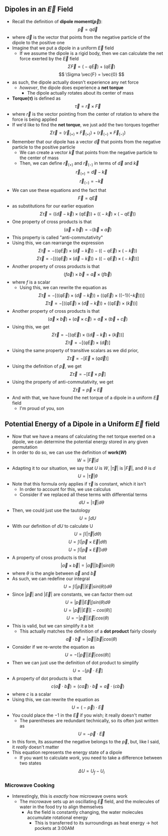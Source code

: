 ## Dipoles in an $\vec{E}$ Field
- Recall the definition of **dipole moment($\vec{p}$)**:
$$ \vec{p} = q \vec{d} $$
- where $\vec{d}$ is the vector that points from the negative particle of the dipole to the positive one
- Imagine that we put a dipole in a uniform $\vec{E}$ field
    * If we assume the dipole is a rigid body, then we can calculate the net force exerted by the $\vec{E}$ field
$$ \Sigma \vec{F} = \big( -q \vec{E} \big) + \big( q \vec{E} \big) $$
$$ \Sigma \vec{F} = \vec{0} $$
- as such, the dipole actually doesn't experience any net force
    * *however*, the dipole does experience a **net torque**
        + The dipole actually rotates about its center of mass
- **Torque($\tau$)** is defined as
$$ \vec{\tau} = \vec{r} \times \vec{F} $$
- where $\vec{r}$ is the vector pointing from the center of rotation to where the force is being applied
- If we'd like to find the **net torque**, we just add the two torques together
$$ \Sigma \vec{\tau} = \bigg( \vec{r}_{(+)} \times \vec{F}_{(+)} \bigg) + \bigg( \vec{r}_{(-)} \times \vec{F}_{(-)} \bigg) $$
- Remember that our dipole has a vector $\vec{d}$ that points from the negative particle to the positive particle
    * We can create a vector $\vec{k}$ that points from the negative particle to the center of mass
    * Then, we can define $\vec{r}_{(+)}$ and $\vec{r}_{(-)}$ in terms of $\vec{d}$ and $\vec{k}$
$$ \vec{r}_{(+)} = \vec{d} - \vec{k} $$
$$ \vec{r}_{(-)} = - \vec{k} $$
- We can use these equations and the fact that
$$ \vec{F} = q \vec{E} $$
- as substitutions for our earlier equation
$$ \Sigma \vec{\tau} = \bigg( \big( \vec{d} - \vec{k} \big) \times \big( q \vec{E} \big) \bigg) + \bigg( \big( - \vec{k} \big) \times \big( -q \vec{E} \big) \bigg) $$
- One property of cross products is that
$$ \big( \vec{a} \times \vec{b} \big) = - \big( \vec{b} \times \vec{a} \big) $$
- This property is called "anti-commutativity"
- Using this, we can rearrange the expression
$$ \Sigma \vec{\tau} = - \bigg( \big( q \vec{E} \big) \times \big( \vec{d} - \vec{k} \big) \bigg) - \bigg( \big( -q \vec{E} \big) \times \big( - \vec{k} \big)  \bigg) $$
$$ \Sigma \vec{\tau} = - \bigg[ \bigg( \big( q \vec{E} \big) \times \big( \vec{d} - \vec{k} \big) \bigg) + \bigg( \big( -q \vec{E} \big) \times \big( - \vec{k} \big)  \bigg) \bigg] $$
- Another property of cross products is that
$$ \big( f \vec{a} \big) \times \vec{b} = \vec{a} \times \big( f \vec{b} \big) $$
- where $f$ is a scalar
    * Using this, we can rewrite the equation as
$$ \Sigma \vec{\tau} = - \bigg[ \bigg( \big( q \vec{E} \big) \times \big( \vec{d} - \vec{k} \big) \bigg) + \bigg( \big( q \vec{E} \big) \times \big( (-1) ( -\vec{k}) \big)  \bigg) \bigg] $$
$$ \Sigma \vec{\tau} = - \bigg[ \bigg( \big( q \vec{E} \big) \times \big( \vec{d} - \vec{k} \big) \bigg) + \bigg( \big( q \vec{E} \big) \times \big( \vec{k} \big)  \bigg) \bigg] $$
- Another property of cross products is that
$$ \bigg( \vec{a} \times \vec{b} \bigg) + \bigg( \vec{a} \times \vec{c} \bigg) = \vec{a} \times \bigg( \vec{b} + \vec{c} \bigg)$$
- Using this, we get
$$ \Sigma \vec{\tau} = - \bigg[ \big( q \vec{E} \big) \times \bigg( \big( \vec{d} - \vec{k}\big) + \big( \vec{k} \big) \bigg) \bigg] $$
$$ \Sigma \vec{\tau} = - \bigg[ \big( q \vec{E} \big) \times ( \vec{d} ) \bigg] $$
- Using the same property of transitive scalars as we did prior,
$$ \Sigma \vec{\tau} = - \bigg[ \vec{E} \times \big( q \vec{d} \big) \bigg] $$
- Using the definition of $\vec{p}$, we get
$$ \Sigma \vec{\tau} = - \bigg[ \vec{E} \times \vec{p} \bigg] $$
- Using the property of anti-commutativity, we get
$$ \Sigma \vec{\tau} = \vec{p} \times \vec{E} $$
- And with that, we have found the net torque of a dipole in a uniform $\vec{E}$ field
    * I'm proud of you, son

## Potential Energy of a Dipole in a Uniform $\vec{E}$ field
- Now that we have a means of calculating the net torque exerted on a dipole, we can determine the potential energy stored in any given permutation
- In order to do so, we can use the definition of **work($W$)**
$$ W = |\vec{F}| d $$
- Adapting it to our situation, we say that $U$ is $W$, $|\vec{\tau}|$ is $|\vec{F}|$, and $\theta$ is $d$
$$ U = |\vec{\tau}| \theta $$
- Note that this formula only applies if $\vec{\tau}$ is constant, which it isn't
    * In order to account for this, we use calculus
    * Consider if we replaced all these terms with differential terms
$$ dU = |\vec{\tau}| d\theta $$
- Then, we could just use the tautology
$$ U = \int dU $$
- With our definition of $dU$ to calculate U
$$ U = \int \bigg( |\vec{\tau}| d\theta \bigg) $$
$$ U = \int \bigg( |\vec{p} \times \vec{E}| d\theta \bigg) $$
$$ U = \int \bigg( |\vec{p} \times \vec{E}| \bigg) d\theta $$
- A property of cross products is that
$$ |\vec{a} \times \vec{b}| = |\vec{a}| |\vec{b}| sin( \theta )$$
- where $\theta$ is the angle between $\vec{a}$ and $\vec{b}$
- As such, we can redefine our integral
$$ U = \int \bigg( |\vec{p}| |\vec{E}| sin( \theta )\bigg) d\theta $$
- Since $|\vec{p}|$ and $|\vec{E}|$ are constants, we can factor them out
$$ U =  |\vec{p}| |\vec{E}| \int sin(\theta) d\theta $$
$$ U =  |\vec{p}| |\vec{E}| \big[ - cos(\theta) \big] $$
$$ U = - |\vec{p}| |\vec{E}| cos(\theta) $$
- This is valid, but we can simplify it a bit
    * This actually matches the definition of a **dot product** fairly closely
$$ \vec{a} \cdot \vec{b} = |\vec{a}| |\vec{b}| cos(\theta) $$
- Consider if we re-wrote the equation as
$$ U = - \big[ |\vec{p}| |\vec{E}| cos(\theta) \big] $$
- Then we can just use the definition of dot product to simplify
$$ U = - \big[ \vec{p} \cdot \vec{E} ] $$
- A property of dot products is that
$$ c \bigg( \vec{a} \cdot \vec{b} \bigg) = \big( c \vec{a} \big) \cdot \vec{b} = \vec{a} \cdot \big( c \vec{b} \big) $$
- where $c$ is a scalar
- Using this, we can rewrite the equation as
$$ U = \big( - \vec{p} \big) \cdot \vec{E} $$
- You could place the $-1$ in the $\vec{E}$ if you wish; it really doesn't matter
    * The parentheses are redundant technically, so its often just written as
$$ U = -\vec{p} \cdot \vec{E} $$
- In this form, its assumed the negative belongs to the $\vec{p}$, but, like I said, it *really* doesn't matter
- This equation represents the energy state of a dipole
    * If you want to calculate *work*, you need to take a difference between two states
$$ \Delta U = U_{f} - U_{i} $$

### Microwave Cooking
- Interestingly, this is *exactly* how microwave ovens work
    * The microwave sets up an oscillating $\vec{E}$ field, and the molecules of water in the food try to align themselves
        + As the field is constantly changing, the water molecules accumulate rotational energy
            - This is transferred to its surroundings as heat energy $\to$ hot pockets at 3:00AM
